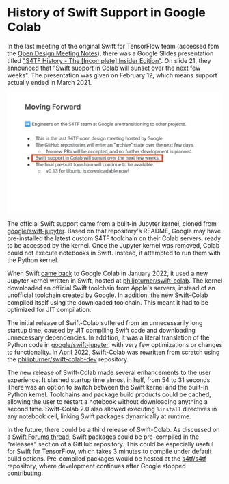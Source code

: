 # History of Swift Support in Google Colab

In the last meeting of the original Swift for TensorFlow team (accessed fom the [Open Design Meeting Notes](https://docs.google.com/document/d/1Fm56p5rV1t2Euh6WLtBFKGqI43ozC3EIjReyLk-LCLU/edit)), there was a Google Slides presentation titled ["S4TF History - The [Incomplete] Insider Edition"](https://drive.google.com/file/d/1vxSIRq7KEmrFNAV_E0Wr7Pivn728Wcvs/view). On slide 21, they announced that "Swift support in Colab will sunset over the next few weeks". The presentation was given on February 12, which means support actually ended in March 2021.


![Screenshot of the last official S4TF presentation, highlighting the statement indicating an end to Swift support on Colab](./ColabSupportSunsets.png)

The official Swift support came from a built-in Jupyter kernel, cloned from [google/swift-jupyter](https://github.com/google/swift-jupyter). Based on that repository's README, Google may have pre-installed the latest custom S4TF toolchain on their Colab servers, ready to be accessed by the kernel. Once the Jupyter kernel was removed, Colab could not execute notebooks in Swift. Instead, it attempted to run them with the Python kernel.

When Swift [came back](https://forums.swift.org/t/swift-for-tensorflow-resurrection-swift-running-on-colab-again/54158) to Google Colab in January 2022, it used a new Jupyter kernel written in Swift, hosted at [philipturner/swift-colab](https://github.com/philipturner/swift-colab). The kernel downloaded an official Swift toolchain from Apple's servers, instead of an unofficial toolchain created by Google. In addition, the new Swift-Colab compiled itself using the downloaded toolchain. This meant it had to be optimized for JIT compilation.

The initial release of Swift-Colab suffered from an unnecessarily long startup time, caused by JIT compiling Swift code and downloading unnecessary dependencies. In addition, it was a literal translation of the Python code in [google/swift-jupyter](https://github.com/google/swift-jupyter), with very few optimizations or changes to functionality. In April 2022, Swift-Colab was rewritten from scratch using the [philipturner/swift-colab-dev](https://github.com/philipturner/swift-colab-dev) repository.

The new release of Swift-Colab made several enhancements to the user experience. It slashed startup time almost in half, from 54 to 31 seconds. There was an option to switch between the Swift kernel and the built-in Python kernel. Toolchains and package build products could be cached, allowing the user to restart a notebook without downloading anything a second time. Swift-Colab 2.0 also allowed executing `%install` directives in any notebook cell, linking Swift packages dynamically at runtime.

In the future, there could be a third release of Swift-Colab. As discussed on a [Swift Forums thread](https://forums.swift.org/t/violet-python-vm-written-in-swift/56945/7), Swift packages could be pre-compiled in the "releases" section of a GitHub repository. This could be especially useful for Swift for TensorFlow, which takes 3 minutes to compile under default build options. Pre-compiled packages would be hosted at the [s4tf/s4tf](https://github.com/s4tf/s4tf) repository, where development continues after Google stopped contributing.
